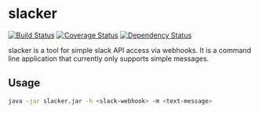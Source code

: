 # slacker

[![Build Status](https://travis-ci.org/ccguyka/slacker.svg?branch=master)](https://travis-ci.org/ccguyka/slacker)
[![Coverage Status](https://coveralls.io/repos/github/ccguyka/slacker/badge.svg?branch=master)](https://coveralls.io/github/ccguyka/slacker?branch=master)
[![Dependency Status](https://www.versioneye.com/user/projects/58df730726a5bb0052202fd1/badge.svg?style=flat-square)](https://www.versioneye.com/user/projects/58df730726a5bb0052202fd1)

slacker is a tool for simple slack API access via webhooks.
It is a command line application that currently only supports simple messages.

## Usage

```bash
java -jar slacker.jar -h <slack-webhook> -m <text-message>
```